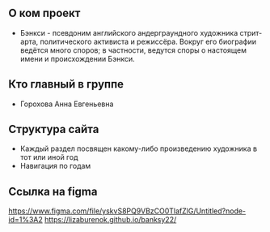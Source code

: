 ## О ком проект
- Бэнкси -  псевдоним английского андерграундного художника стрит-арта, политического активиста и режиссёра. Вокруг его биографии ведётся много споров; в частности, ведутся споры о настоящем имени и происхождении Бэнкси.

## Кто главный в группе
- Горохова Анна Евгеньевна

## Структура сайта
- Каждый раздел посвящен какому-либо произведению художника в тот или иной год
- Навигация по годам

## Ссылка на figma
https://www.figma.com/file/yskvS8PQ9VBzCO0TlafZlG/Untitled?node-id=1%3A2
https://lizaburenok.github.io/banksy22/

